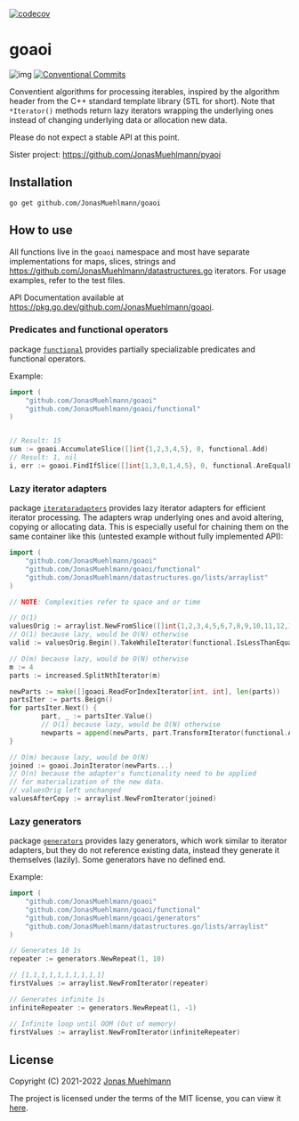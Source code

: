 [![codecov](https://codecov.io/gh/JonasMuehlmann/goaoi/branch/main/graph/badge.svg?token=0J2P8OAJ6Y)](https://codecov.io/gh/JonasMuehlmann/goaoi)
# goaoi
![img](https://img.shields.io/badge/semver-2.0.0-green) [![Conventional Commits](https://img.shields.io/badge/Conventional%20Commits-1.0.0-yellow.svg)](https://conventionalcommits.org)

Conventient algorithms for processing iterables, inspired by the algorithm header from the C++ standard template library (STL for short).
Note that `*Iterator()` methods return lazy iterators wrapping the underlying ones instead of changing underlying data or allocation new data.

Please do not expect a stable API at this point.

Sister project: https://github.com/JonasMuehlmann/pyaoi

## Installation

```go get github.com/JonasMuehlmann/goaoi```

## How to use

All functions live in the ```goaoi``` namespace and most have separate implementations for maps, slices, strings and https://github.com/JonasMuehlmann/datastructures.go iterators.
For usage examples, refer to the test files.

API Documentation available at https://pkg.go.dev/github.com/JonasMuehlmann/goaoi.

### Predicates and functional operators
package [`functional`](https://pkg.go.dev/github.com/JonasMuehlmann/goaoi/functional) provides partially specializable predicates and functional operators.

Example:
```go
import (
	"github.com/JonasMuehlmann/goaoi"
	"github.com/JonasMuehlmann/goaoi/functional"
)


// Result: 15
sum := goaoi.AccumulateSlice([]int{1,2,3,4,5}, 0, functional.Add)
// Result: 1, nil
i, err := goaoi.FindIfSlice([]int{1,3,0,1,4,5}, 0, functional.AreEqualPartial(3))
```

### Lazy iterator adapters
package [`iteratoradapters`](https://pkg.go.dev/github.com/JonasMuehlmann/goaoi/iterator_adapters) provides lazy iterator adapters for efficient iterator processing.
The adapters wrap underlying ones and avoid altering, copying or allocating data.
This is especially useful for chaining them on the same container like this (untested example without fully implemented API):
```go
import (
	"github.com/JonasMuehlmann/goaoi"
	"github.com/JonasMuehlmann/goaoi/functional"
	"github.com/JonasMuehlmann/datastructures.go/lists/arraylist"
)

// NOTE: Complexities refer to space and or time

// O(1)
valuesOrig := arraylist.NewFromSlice([]int{1,2,3,4,5,6,7,8,9,10,11,12,13,14,15})
// O(1) because lazy, would be O(N) otherwise
valid := valuesOrig.Begin().TakeWhileIterator(functional.IsLessThanEqualPartial(12))

// O(m) because lazy, would be O(N) otherwise
m := 4
parts := increased.SplitNthIterator(m)

newParts := make([]goaoi.ReadForIndexIterator[int, int], len(parts))
partsIter := parts.Beign()
for partsIter.Next() {
        part, _ := partsIter.Value()
        // O(1) because lazy, would be O(N) otherwise
        newparts = append(newParts, part.TransformIterator(functional.AddPartial(5))
}

// O(m) because lazy, would be O(N)
joined := goaoi.JoinIterator(newParts...)
// O(n) because the adapter's functionality need to be applied 
// for materialization of the new data.
// valuesOrig left unchanged
valuesAfterCopy := arraylist.NewFromIterator(joined)
```

### Lazy generators
package [`generators`](https://pkg.go.dev/github.com/JonasMuehlmann/goaoi/generators) provides lazy generators, which work similar to iterator adapters, but they do not reference existing data, instead they generate it themselves (lazily).
Some generators have no defined end.

Example:
```go
import (
	"github.com/JonasMuehlmann/goaoi"
	"github.com/JonasMuehlmann/goaoi/functional"
	"github.com/JonasMuehlmann/goaoi/generators"
	"github.com/JonasMuehlmann/datastructures.go/lists/arraylist"
)

// Generates 10 1s
repeater := generators.NewRepeat(1, 10)

// [1,1,1,1,1,1,1,1,1,1]
firstValues := arraylist.NewFromIterator(repeater)

// Generates infinite 1s
infiniteRepeater := generators.NewRepeat(1, -1)

// Infinite loop until OOM (Out of memory)
firstValues := arraylist.NewFromIterator(infiniteRepeater)
```

## License
Copyright (C) 2021-2022 [Jonas Muehlmann](https://github.com/JonasMuehlmann)
 
The project is licensed under the terms of the MIT license, you can view it [here](LICENSE.md).
